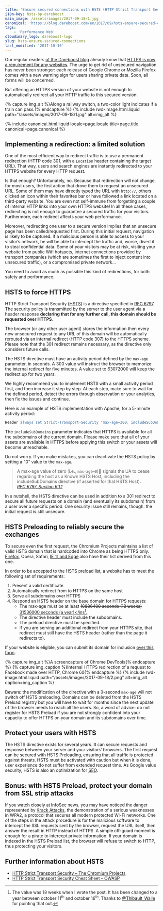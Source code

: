 ```yaml
---
title: 'Ensure secured connections with HSTS (HTTP Strict Transport Security)'
i18n-key: hsts-bp-dareboost
main_image: /assets/images/2017-09-18/1.jpg
canonical: 'https://blog.dareboost.com/en/2017/09/hsts-ensure-secured-connections/'
tags:
    - 'Performance Web'
cloudinary_logo: dareboost-logo
slug: hsts-ensure-secured-connections
last_modified: '2017-10-16'
---
```


Our regular readers [of the Dareboost blog](https://blog.dareboost.com/en/)
already know that
[HTTPS is now a requirement for any websites](https://blog.dareboost.com/en/2016/03/https-requirement-for-your-website/ 'HTTPs is a requirement for your website ∣ Dareboost Blog').
The urge to get rid of unsecured navigation has never been stronger: each
release of Google Chrome or Mozilla Firefox comes with a new warning sign for
users sharing private data. Soon, all forms will be concerned.

But offering an HTTPS version of your website is not enough to automatically
redirect all your HTTP traffic to this secured version.

{% capture img_alt %}Along a railway switch, a two-color light indicates if a
train can pass.{% endcapture %} {% include rwd-image.html.liquid
path="/assets/images/2017-09-18/1.jpg"
alt=img_alt
%}

<!-- more -->

{% include canonical.html.liquid
    locale=page.locale
    title=page.title
    canonical=page.canonical
%}

## Implementing a redirection: a limited solution

One of the most efficient way to redirect traffic is to use a permanent
redirection (HTTP code 301, with a `Location` header containing the target URL).
That way, users and search engines are instantly redirected to your HTTPS
website for every HTTP request.

Is that enough? Unfortunately, no. Because that redirection will not change, for
most users, the first action that drove them to request an unsecured URL. Some
of them may have directly typed the URL with `http://`, others clicked an icon
within their favorites bar or have followed a link located on a third-party
website. You are even not self-immune from forgetting a couple of internal HTTP
links into your own HTTPS website! In all these cases, redirecting is not enough
to guarantee a secured traffic for your visitors. Furthermore, each redirect
affects your web performance.

Moreover, redirecting one user to a secure version implies that an unsecure page
has been called/requested first. During this initial request, navigation is
likely to be captured. If a malicious person is able to access to your visitor’s
network, he will be able to intercept the traffic and, worse, divert it to steal
confidential data. Some of your visitors may be at risk, visiting your website
from public Wifi hotspots, internet connections provided by transport companies
(which are sometimes the first to inject content into unsecured traffic), or a
compromised private network…

You need to avoid as much as possible this kind of redirections, for both safety
and performance.

## HSTS to force HTTPS

HTTP Strict Transport Security
(<abbr lang="en" title="HTTP Strict Transport Security">HSTS</abbr>) is a
directive specified in [RFC 6797](https://tools.ietf.org/html/rfc6797). The
security policy is transmitted by the server to the user agent via a header
response **declaring that for any further call, this domain should be requested
over HTTPS**.

The browser (or any other user agent) stores the information then every new
unsecured request to any URL of this domain will be automatically rerouted via
an internal redirect (HTTP code 307) to the HTTPS scheme. Please note that the
301 redirect remains necessary, as the directive only considers future calls.

The HSTS directive must have an activity period defined by the `max-age`
parameter, in seconds. A 300 value will instruct the browser to memorize the
internal redirect for five minutes. A value set to 63072000 will keep the
redirect up for two years.

We highly recommend you to implement HSTS with a small activity period first,
and then increase it step by step. At each step, make sure to wait for the
defined period, detect the errors through observation or your analytics, then
fix the issues and continue.

Here is an example of HSTS implementation with Apache, for a 5-minute activity
period:

```apache
Header always set Strict-Transport-Security "max-age=300; includeSubDomains;"
```

The `includeSubDomains` parameter indicates that HTTPS is available for all the
subdomains of the current domain. Please make sure that all of your assets are
available in HTTPS before applying this switch or your assets will become
unreachable.

Do not worry. If you make mistakes, you can deactivate the HSTS policy by
setting a "0" value to the `max-age`.

> A max-age value of zero (i.e., `max-age=0`) signals the UA to cease regarding
> the host as a Known HSTS Host, including the includeSubDomains directive (if
> asserted for that HSTS Host).  
> <cite>[RFC 6797, Section 6.1.1](https://tools.ietf.org/html/rfc6797#section-6.1.1)</cite>

In a nutshell, the HSTS directive can be used in addition to a 301 redirect to
secure all future requests on a domain (and eventually its subdomain) from a
user over a specific period. One security issue still remains, though: the
initial request is still unsecure.

## HSTS Preloading to reliably secure the exchanges

To secure even the first request, the Chromium Projects maintains a list of
valid HSTS domain that is hardcoded into Chrome as being HTTPS only.
[Firefox](https://blog.mozilla.org/security/2012/11/01/preloading-hsts/ 'Preloading HSTS ∣ Mozilla Security Blog'),
Opera, Safari,
[IE 11 and Edge](https://blogs.windows.com/msedgedev/2015/06/09/http-strict-transport-security-comes-to-internet-explorer-11-on-windows-8-1-and-windows-7/ 'HTTP Strict Transport Security comes to Internet Explorer 11 on Windows 8.1 and Windows 7 - Microsoft Edge Dev BlogMicrosoft Edge Dev Blog')
also have their list derived from this one.

In order to be accepted to the HSTS preload list, a website has to meet the
following set of requirements:

1.  Present a valid certificate.
2.  Automatically redirect from to HTTPS on the same host
3.  Serve all subdomains over HTTPS
4.  Respond an HSTS header on the base domain for HTTPS requests:
    -   The max-age must be at least
        <del datetime="2017-10-16T07:25:54.566Z" cite="https://hstspreload.org/">10886400
        seconds (18 weeks)</del>
        <ins datetime="2017-10-16T07:25:54.566Z" cite="https://hstspreload.org/">31536000
        seconds (a year)</ins[^twalle].
    -   The directive header must include the subdomains.
    -   The preload directive must be specified.
    -   If you are serving an additional redirect from your HTTPS site, that
        redirect must still have the HSTS header (rather than the page it
        redirects to).

[^twalle]:

    The value was 18 weeks when I wrote the post. It has been changed to a year
    between october 11<sup>th</sup> and october 16<sup>th</sup>. Thanks to
    [@Thibault_Walle](https://twitter.com/Thibault_Walle) for pointing that out.

If your website is eligible, you can submit its domain for inclusion
[over this form](https://hstspreload.org/ 'HSTS Preload List Submission').

{% capture img_alt %}A screencapture of Chrome DevTools{% endcapture %}
{% capture img_caption %}Internal HTTPS redirection of a request to Facebook
made over HTTP, Chrome 60{% endcapture %} {% include rwd-image.html.liquid
path="/assets/images/2017-09-18/2.png"
alt=img_alt
caption=img_caption
%}

Beware: the modification of the directive with a 0-second `max-age` will not
switch off HSTS preloading. Domains can be deleted from the HSTS Preload
registry but you will have to wait for months since the next update of the
browser needs to reach all the users. So, a word of advice: do not register for
HSTS Preload if you are not strongly confident into your capacity to offer HTTPS
on your domain and its subdomains over time.

## Protect your users with HSTS

The HSTS directive exists for several years. It can secure requests and response
between your server and your visitors’ browsers. The first request can be
secured with HSTS Preloading, ensuring that all traffic is protected against
threats. HSTS must be activated with caution but when it is done, user
experience do not suffer from extended request time. As Google value security,
HSTS is also an optimization for
<abbr title="Search Engine Optimization">SEO</abbr>.

## Bonus: with HSTS Preload, protect your domain from SSL strip attacks

If you watch closely at InfoSec news, you may have noticed the danger
represented by [Krack Attacks](https://www.krackattacks.com/), the demonstration
of a serious weaknesses in WPA2, a protocol that secures all modern protected
Wi-Fi networks. One of the steps in the attack procedure is for the malicious
software to intercept the SSL requests sent by the browser, request the URL
itself, then answer the result in HTTP instead of HTTPS. A simple off-guard
moment is enough for a pirate to intercept private information. If your domain
is indexed in the HSTS Preload list, the browser will refuse to switch to HTTP,
thus protecting your visitors.

## Further information about HSTS

-   [HTTP Strict Transport Security – The Chromium Projects](https://www.chromium.org/hsts)
-   [HTTP Strict Transport Security Cheat Sheet – OWASP](https://www.owasp.org/index.php/HTTP_Strict_Transport_Security_Cheat_Sheet)
